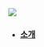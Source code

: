 ![](https://www.edgexfoundry.org/wp-content/uploads/sites/25/2017/04/logo_ef.png)

* ### [소개](about.md)
